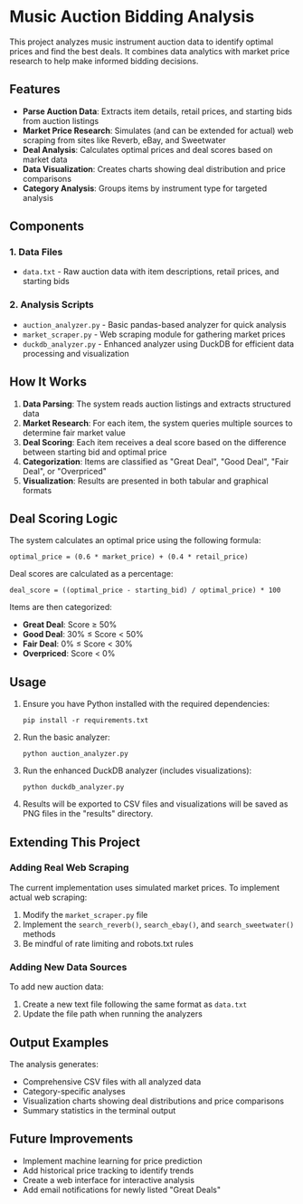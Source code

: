 # Music Auction Bidding Analysis

This project analyzes music instrument auction data to identify optimal prices and find the best deals. It combines data analytics with market price research to help make informed bidding decisions.

## Features

- **Parse Auction Data**: Extracts item details, retail prices, and starting bids from auction listings
- **Market Price Research**: Simulates (and can be extended for actual) web scraping from sites like Reverb, eBay, and Sweetwater
- **Deal Analysis**: Calculates optimal prices and deal scores based on market data
- **Data Visualization**: Creates charts showing deal distribution and price comparisons
- **Category Analysis**: Groups items by instrument type for targeted analysis

## Components

### 1. Data Files
- `data.txt` - Raw auction data with item descriptions, retail prices, and starting bids

### 2. Analysis Scripts
- `auction_analyzer.py` - Basic pandas-based analyzer for quick analysis
- `market_scraper.py` - Web scraping module for gathering market prices
- `duckdb_analyzer.py` - Enhanced analyzer using DuckDB for efficient data processing and visualization

## How It Works

1. **Data Parsing**: The system reads auction listings and extracts structured data
2. **Market Research**: For each item, the system queries multiple sources to determine fair market value
3. **Deal Scoring**: Each item receives a deal score based on the difference between starting bid and optimal price
4. **Categorization**: Items are classified as "Great Deal", "Good Deal", "Fair Deal", or "Overpriced"
5. **Visualization**: Results are presented in both tabular and graphical formats

## Deal Scoring Logic

The system calculates an optimal price using the following formula:
```
optimal_price = (0.6 * market_price) + (0.4 * retail_price)
```

Deal scores are calculated as a percentage:
```
deal_score = ((optimal_price - starting_bid) / optimal_price) * 100
```

Items are then categorized:
- **Great Deal**: Score ≥ 50%
- **Good Deal**: 30% ≤ Score < 50%
- **Fair Deal**: 0% ≤ Score < 30%
- **Overpriced**: Score < 0%

## Usage

1. Ensure you have Python installed with the required dependencies:
   ```
   pip install -r requirements.txt
   ```

2. Run the basic analyzer:
   ```
   python auction_analyzer.py
   ```

3. Run the enhanced DuckDB analyzer (includes visualizations):
   ```
   python duckdb_analyzer.py
   ```

4. Results will be exported to CSV files and visualizations will be saved as PNG files in the "results" directory.

## Extending This Project

### Adding Real Web Scraping
The current implementation uses simulated market prices. To implement actual web scraping:

1. Modify the `market_scraper.py` file
2. Implement the `search_reverb()`, `search_ebay()`, and `search_sweetwater()` methods
3. Be mindful of rate limiting and robots.txt rules

### Adding New Data Sources
To add new auction data:

1. Create a new text file following the same format as `data.txt`
2. Update the file path when running the analyzers

## Output Examples

The analysis generates:
- Comprehensive CSV files with all analyzed data
- Category-specific analyses
- Visualization charts showing deal distributions and price comparisons
- Summary statistics in the terminal output

## Future Improvements

- Implement machine learning for price prediction
- Add historical price tracking to identify trends
- Create a web interface for interactive analysis
- Add email notifications for newly listed "Great Deals"
